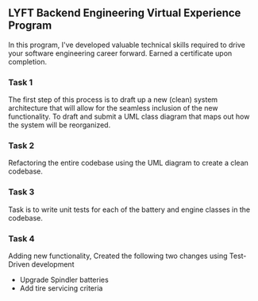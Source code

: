 ## LYFT Backend Engineering Virtual Experience Program

In this program, I've developed valuable technical skills required to drive your software engineering career forward. Earned a certificate upon completion.

### Task 1

The first step of this process is to draft up a new (clean) system architecture that will allow for the seamless inclusion of the new functionality. To draft and submit a UML class diagram that maps out how the system will be reorganized.

### Task 2

Refactoring the entire codebase using the UML diagram to create a clean codebase.

### Task 3

Task is to write unit tests for each of the battery and engine classes in the codebase.

### Task 4

Adding new functionality, Created the following two changes using Test-Driven development

- Upgrade Spindler batteries
- Add tire servicing criteria
